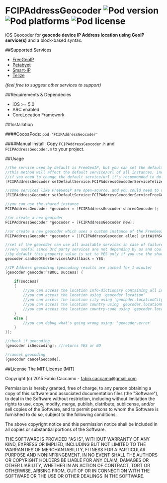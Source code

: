 FCIPAddressGeocoder ![Pod version](http://img.shields.io/cocoapods/v/FCIPAddressGeocoder.svg) ![Pod platforms](http://img.shields.io/cocoapods/p/FCIPAddressGeocoder.svg) ![Pod license](http://img.shields.io/cocoapods/l/FCIPAddressGeocoder.svg)
===================

iOS Geocoder for **geocode device IP Address location using GeoIP service(s)** and a block-based syntax.

##Supported Services
- [FreeGeoIP](https://github.com/fiorix/freegeoip)
- [Petabyet](https://www.petabyet.com/api/)
- [Smart-IP](http://smart-ip.net/)
- [Telize](http://www.telize.com/)

*(feel free to suggest other services to support)*

##Requirements & Dependecies
- iOS >= 5.0
- ARC enabled
- CoreLocation Framework

##Installation

####CocoaPods:
`pod 'FCIPAddressGeocoder'`

####Manual install:
Copy `FCIPAddressGeocoder.h` and `FCIPAddressGeocoder.m` to your project.

##Usage
```objective-c
//the service used by default is FreeGeoIP, but you can set the default service to another one
//this method will affect the default service/url of all instances, included the shared one
//if you need to change the default service/url it's recommended to do it application:didFinishLaunching
[FCIPAddressGeocoder setDefaultService:FCIPAddressGeocoderServiceTelize];

//some services like FreeGeoIP are open-source, and you could need to use an instance of it running on your own server
[FCIPAddressGeocoder setDefaultService:FCIPAddressGeocoderServiceFreeGeoIP andURL:@"http://127.0.0.1/"];
```
```objective-c
//you can use the shared instance
FCIPAddressGeocoder *geocoder = [FCIPAddressGeocoder sharedGeocoder];

//or create a new geocoder
FCIPAddressGeocoder *geocoder = [FCIPAddressGeocoder new];

//or create a new geocoder which uses a custom instance of the FreeGeoIP service installed on your own server
FCIPAddressGeocoder *geocoder = [[FCIPAddressGeocoder alloc] initWithService:FCIPAddressGeocoderServiceFreeGeoIP andURL:@"http://127.0.0.1/"];
```
```objective-c
//set if the geocoder can use all available services in case of failure of the default one
//very useful since 3rd party services are not depending by us and could be temporary unavailable or no more active
//by default this property value is set to YES only if you use the shared geocoder or if you create a geocoder without specifing its service/url
geocoder.canUseOtherServicesAsFallback = YES;
```
```objective-c
//IP Address geocoding (geocoding results are cached for 1 minute)
[geocoder geocode:^(BOOL success) {

    if(success)
    {
        //you can access the location info-dictionary containing all informations using 'geocoder.locationInfo'
        //you can access the location using 'geocoder.location'
        //you can access the location city using 'geocoder.locationCity' (it could be nil)
        //you can access the location country using 'geocoder.locationCountry'
        //you can access the location country-code using 'geocoder.locationCountryCode'
    }
    else {
        //you can debug what's going wrong using: 'geocoder.error'
    }
}];
```
```objective-c
//check if geocoding
[geocoder isGeocoding]; //returns YES or NO
```
```objective-c
//cancel geocoding
[geocoder cancelGeocode];
```

##License
The MIT License (MIT)

Copyright (c) 2015 Fabio Caccamo - fabio.caccamo@gmail.com

Permission is hereby granted, free of charge, to any person obtaining a copy
of this software and associated documentation files (the "Software"), to deal
in the Software without restriction, including without limitation the rights
to use, copy, modify, merge, publish, distribute, sublicense, and/or sell
copies of the Software, and to permit persons to whom the Software is
furnished to do so, subject to the following conditions:

The above copyright notice and this permission notice shall be included in
all copies or substantial portions of the Software.

THE SOFTWARE IS PROVIDED "AS IS", WITHOUT WARRANTY OF ANY KIND, EXPRESS OR
IMPLIED, INCLUDING BUT NOT LIMITED TO THE WARRANTIES OF MERCHANTABILITY,
FITNESS FOR A PARTICULAR PURPOSE AND NONINFRINGEMENT. IN NO EVENT SHALL THE
AUTHORS OR COPYRIGHT HOLDERS BE LIABLE FOR ANY CLAIM, DAMAGES OR OTHER
LIABILITY, WHETHER IN AN ACTION OF CONTRACT, TORT OR OTHERWISE, ARISING FROM,
OUT OF OR IN CONNECTION WITH THE SOFTWARE OR THE USE OR OTHER DEALINGS IN
THE SOFTWARE.


